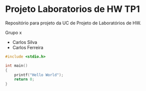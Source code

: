 # Projeto Laboratorios de HW TP1

Repositório para projeto da UC de Projeto de Laboratórios de HW.

Grupo x
- Carlos Silva
- Carlos Ferreira

```c
#include <stdio.h>

int main()
{
    printf("Hello World");
    return 0;
}
```